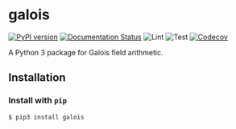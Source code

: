 # galois

[![PyPI version](https://badge.fury.io/py/galois.svg)](https://badge.fury.io/py/galois)
[![Documentation Status](https://readthedocs.org/projects/galois/badge/?version=latest)](https://galois.readthedocs.io/en/latest/?badge=latest)
![Lint](https://github.com/mhostetter/galois/workflows/Lint/badge.svg?branch=master)
![Test](https://github.com/mhostetter/galois/workflows/Test/badge.svg?branch=master)
[![Codecov](https://codecov.io/gh/mhostetter/galois/branch/master/graph/badge.svg)](https://codecov.io/gh/mhostetter/galois)

A Python 3 package for Galois field arithmetic.

## Installation

### Install with `pip`

```bash
$ pip3 install galois
```
